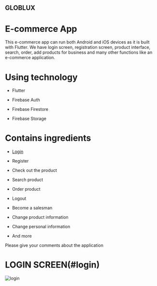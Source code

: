 ## GLOBLUX

# E-commerce App

This e-commerce app can run both Android and iOS devices as it is built with Flutter. We have login screen, registration screen, product interface, search, order, add products for business and many other functions like an e-commerce application.

# Using technology

* Flutter

* Firebase Auth

* Firebase Firestore

* Firebase Storage

# Contains ingredients

* [Login](#login)

* Register

* Check out the product

* Search product

* Order product

* Logout

* Become a salesman

* Change product information

* Change personal information

* And more

Please give your comments about the application

# LOGIN SCREEN(#login)

![login](https://user-images.githubusercontent.com/71002261/129535528-0bd23b8f-3b12-47bb-bdc9-8d3aaf3b400e.png)






